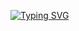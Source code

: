 [![Typing SVG](https://readme-typing-svg.herokuapp.com?font=comfortaa&color=%FFFFFF&size=25&height=40&lines=致我梦中人;她何日能再次来到我的世界;月光洒在我的枕旁;想让这晚风替我向她捎句话;感谢你在我的梦中走过)](https://git.io/typing-svg)

